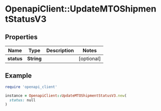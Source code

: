 # OpenapiClient::UpdateMTOShipmentStatusV3

## Properties

| Name | Type | Description | Notes |
| ---- | ---- | ----------- | ----- |
| **status** | **String** |  | [optional] |

## Example

```ruby
require 'openapi_client'

instance = OpenapiClient::UpdateMTOShipmentStatusV3.new(
  status: null
)
```


